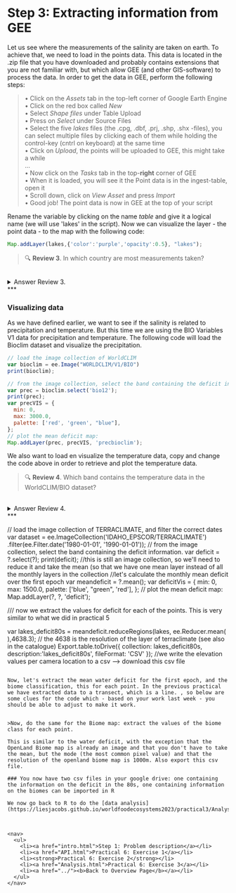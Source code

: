 # Step 3: Extracting information from GEE

Let us see where the measurements of the salinity are taken on earth. To achieve that, we need to load in the points data. This data is located in the .zip file that you have downloaded and probably contains extensions that you are not familiar with, but which allow GEE (and other GIS-software) to process the data. In order to get the data in GEE, perform the following steps:

> • Click on the *Assets* tab in the top-left corner of Google Earth Engine <br />
> • Click on the red box called *New* <br />
> • Select *Shape files* under Table Upload <br />
> • Press on *Select* under Source Files <br />
> • Select the five *lakes* files (the .cpg, .dbf, .prj, .shp, .shx -files), you can select multiple files by clicking each of them while holding the control-key (cntrl on keyboard) at the same time <br />
> • Click on *Upload*, the points will be uploaded to GEE, this might take a while <br />
> ... <br />
> • Now click on the *Tasks* tab in the top-**right** corner of GEE <br />
> • When it is loaded, you will see it the Point data is in the ingest-table, open it <br />
> • Scroll down, click on *View Asset* and press *Import* <br />
> • Good job! The point data is now in GEE at the top of your script <br />

Rename the variable by clicking on the name *table* and give it a logical name (we will use 'lakes' in the script). Now we can visualize the layer - the point data - to the map with the following code: 

```javascript
Map.addLayer(lakes,{'color':'purple','opacity':0.5}, "lakes");
```

> 🔍 **Review 3**. In which country are most measurements taken?

<br />
<details>
<summary>Answer Review 3.</summary>
Most of the data is located within the United States of America.
</details>
***

<br />

### Visualizing data

As we have defined earlier, we want to see if the salinity is related to precipitation and temperature. But this time we are using the BIO Variables V1 data for precipitation and temperature. The following code will load the Bioclim dataset and visualize the precipitation.

```javascript
// load the image collection of WorldCLIM
var bioclim = ee.Image("WORLDCLIM/V1/BIO")
print(bioclim);

// from the image collection, select the band containing the deficit information.
var prec = bioclim.select('bio12');
print(prec); 
var precVIS = {
  min: 0,
  max: 3000.0,
  palette: ['red', 'green', "blue"],
};
// plot the mean deficit map:
Map.addLayer(prec, precVIS, 'precbioclim');
```

We also want to load en visualize the temperature data, copy and change the code above in order to retrieve and plot the temperature data.

> 🔍 **Review 4**. Which band contains the temperature data in the WorldCLIM/BIO dataset?

<br />
<details>
<summary>Answer Review 4.</summary>
Search for the WorldCLIM/bio dataset in GEE and click on bands. We want to use the annual temperature. Make sure you don't forget to check the scale.
</details>
***

<br />


// load the image collection of TERRACLIMATE, and filter the correct dates
var dataset = ee.ImageCollection('IDAHO_EPSCOR/TERRACLIMATE')
                  .filter(ee.Filter.date('1980-01-01', '1990-01-01'));
// from the image collection, select the band containing the deficit information.
var deficit = ?.select(?);
print(deficit); //this is still an image collection, so we'll need to reduce it and take the mean (so that we have one mean layer instead of all the monthly layers in the collection
//let's calculate the monthly mean deficit over the first epoch
var meandeficit = ?.mean();
var deficitVis = {
  min: 0,
  max: 1500.0,
  palette: ['blue', "green", 'red'],
};
// plot the mean deficit map:
Map.addLayer(?, ?, 'deficit');

/// now we extract the values for deficit for each of the points. This is very similar to what we did in practical 5

var lakes_deficit80s = meandeficit.reduceRegions(lakes, ee.Reducer.mean( ),4638.3); // the 4638 is the resolution of the layer of terraclimate (see also in the catalogue)
Export.table.toDrive({
  collection: lakes_deficit80s,
  description:'lakes_deficit80s',
  fileFormat: 'CSV'
}); //we write the elevation values per camera location to a csv --> download this csv file

```

Now, let's extract the mean water deficit for the first epoch, and the biome classification, this for each point. In the previous practical we have extracted data to a transect, which is a line. , so below are some clues for the code which - based on your work last week - you should be able to adjust to make it work. 


>Now, do the same for the Biome map: extract the values of the biome class for each point. 

This is similar to the water deficit, with the exception that the OpenLand Biome map is already an image and that you don't have to take the mean, but the mode (the most common pixel value) and that the resolution of the openland biome map is 1000m. Also export this csv file. 

### You now have two csv files in your google drive: one containing the information on the deficit in the 80s, one containing information on the biomes can be imported in R

We now go back to R to do the [data analysis](https://liesjacobs.github.io/worldfoodecosystems2023/practical3/Analysis.html)



<nav>
  <ul>
    <li><a href="intro.html">Step 1: Problem description</a></li>
    <li><a href="API.html">Practical 6: Exercise 1</a></li>
    <li><strong>Practical 6: Exercise 2</strong></li>
    <li><a href="Analysis.html">Practical 6: Exercise 3</a></li>
    <li><a href="../"><b>Back to Overview Page</b></a></li>
  </ul>
</nav>

